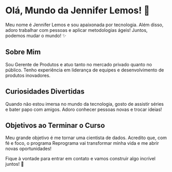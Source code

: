 

# Olá, Mundo da Jennifer Lemos! 👋

Meu nome é Jennifer Lemos e sou apaixonada por tecnologia. Além disso, adoro trabalhar com pessoas e aplicar metodologias ágeis! Juntos, podemos mudar o mundo! ✨

## Sobre Mim
Sou Gerente de Produtos e atuo tanto no mercado privado quanto no público. Tenho experiência em liderança de equipes e desenvolvimento de produtos inovadores.

## Curiosidades Divertidas
Quando não estou imersa no mundo da tecnologia, gosto de assistir séries e bater papo com amigos. Adoro conhecer pessoas novas e trocar ideias!

## Objetivos ao Terminar o Curso
Meu grande objetivo é me tornar uma cientista de dados. Acredito que, com fé e foco, o programa Reprograma vai transformar minha vida e me abrir novas oportunidades!

Fique à vontade para entrar em contato e vamos construir algo incrível juntos! 🚀
